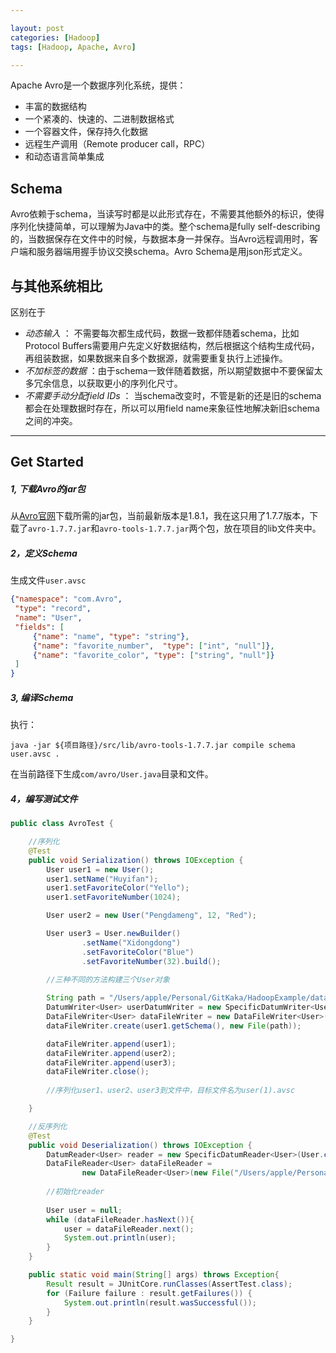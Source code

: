 ```yaml
---

layout: post
categories: [Hadoop]
tags: [Hadoop, Apache, Avro]

---
```


Apache Avro是一个数据序列化系统，提供：

- 丰富的数据结构
- 一个紧凑的、快速的、二进制数据格式
- 一个容器文件，保存持久化数据
- 远程生产调用（Remote producer call，RPC）
- 和动态语言简单集成

## Schema

Avro依赖于schema，当读写时都是以此形式存在，不需要其他额外的标识，使得序列化快捷简单，可以理解为Java中的类。整个schema是fully self-describing的，当数据保存在文件中的时候，与数据本身一并保存。当Avro远程调用时，客户端和服务器端用握手协议交换schema。Avro Schema是用json形式定义。

## 与其他系统相比

区别在于

- *动态输入* ： 不需要每次都生成代码，数据一致都伴随着schema，比如Protocol Buffers需要用户先定义好数据结构，然后根据这个结构生成代码，再组装数据，如果数据来自多个数据源，就需要重复执行上述操作。
- *不加标签的数据* ：由于schema一致伴随着数据，所以期望数据中不要保留太多冗余信息，以获取更小的序列化尺寸。
- *不需要手动分配field IDs* ： 当schema改变时，不管是新的还是旧的schema都会在处理数据时存在，所以可以用field name来象征性地解决新旧schema之间的冲突。

- - -

## Get Started

##### 1, 下载Avro的jar包

从[Avro官网](http://avro.apache.org/releases.html)下载所需的jar包，当前最新版本是1.8.1，我在这只用了1.7.7版本，下载了`avro-1.7.7.jar`和`avro-tools-1.7.7.jar`两个包，放在项目的lib文件夹中。

##### 2，定义Schema

生成文件`user.avsc`

```json
{"namespace": "com.Avro",
 "type": "record",
 "name": "User",
 "fields": [
     {"name": "name", "type": "string"},
     {"name": "favorite_number",  "type": ["int", "null"]},
     {"name": "favorite_color", "type": ["string", "null"]}
 ]
}

```

##### 3, 编译Schema

执行：

`java -jar ${项目路径}/src/lib/avro-tools-1.7.7.jar compile schema user.avsc .`

在当前路径下生成`com/avro/User.java`目录和文件。

##### 4，编写测试文件

```java
public class AvroTest {

	//序列化
    @Test
    public void Serialization() throws IOException {
        User user1 = new User();
        user1.setName("Huyifan");
        user1.setFavoriteColor("Yello");
        user1.setFavoriteNumber(1024);

        User user2 = new User("Pengdameng", 12, "Red");

        User user3 = User.newBuilder()
                .setName("Xidongdong")
                .setFavoriteColor("Blue")
                .setFavoriteNumber(32).build();
        
        //三种不同的方法构建三个User对象

        String path = "/Users/apple/Personal/GitKaka/HadoopExample/data/avro/user(1).avsc";
        DatumWriter<User> userDatumWriter = new SpecificDatumWriter<User>(User.class);
        DataFileWriter<User> dataFileWriter = new DataFileWriter<User>(userDatumWriter);
        dataFileWriter.create(user1.getSchema(), new File(path));

        dataFileWriter.append(user1);
        dataFileWriter.append(user2);
        dataFileWriter.append(user3);
        dataFileWriter.close();
        
        //序列化user1、user2、user3到文件中，目标文件名为user(1).avsc

    }

    //反序列化
    @Test
    public void Deserialization() throws IOException {
        DatumReader<User> reader = new SpecificDatumReader<User>(User.class);
        DataFileReader<User> dataFileReader =
                new DataFileReader<User>(new File("/Users/apple/Personal/GitKaka/HadoopExample/data/avro/user(1).avsc"), reader);
                
        //初始化reader
                
        User user = null;
        while (dataFileReader.hasNext()){
            user = dataFileReader.next();
            System.out.println(user);
        }
    }

    public static void main(String[] args) throws Exception{
        Result result = JUnitCore.runClasses(AssertTest.class);
        for (Failure failure : result.getFailures()) {
            System.out.println(result.wasSuccessful());
        }
    }

}

```